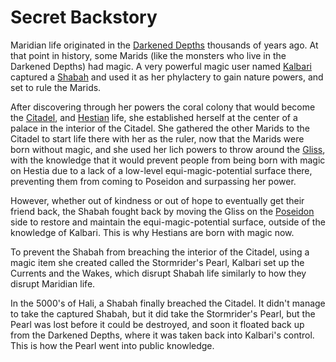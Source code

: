 # Secret Backstory

Maridian life originated in the [Darkened Depths](./World/Poseidon/Darkened_Depths.md) thousands of years ago. At that point in history, some Marids (like the monsters who live in the Darkened Depths) had magic. A very powerful magic user named [Kalbari](./NPCs/Kalbari.md) captured a [Shabah](./NPCs/Shabah.md) and used it as her phylactery to gain nature powers, and set to rule the Marids.

After discovering through her powers the coral colony that would become the [Citadel](./World/Poseidon/Citadel.md), and [Hestian](./World/Hestia.md) life, she established herself at the center of a palace in the interior of the Citadel. She gathered the other Marids to the Citadel to start life there with her as the ruler, now that the Marids were born without magic, and she used her lich powers to throw around the [Gliss](./World/Gliss.md), with the knowledge that it would prevent people from being born with magic on Hestia due to a lack of a low-level equi-magic-potential surface there, preventing them from coming to Poseidon and surpassing her power.

However, whether out of kindness or out of hope to eventually get their friend back, the Shabah fought back by moving the Gliss on the [Poseidon](./World/Poseidon.md) side to restore and maintain the equi-magic-potential surface, outside of the knowledge of Kalbari. This is why Hestians are born with magic now.

To prevent the Shabah from breaching the interior of the Citadel, using a magic item she created called the Stormrider's Pearl, Kalbari set up the Currents and the Wakes, which disrupt Shabah life similarly to how they disrupt Maridian life.

In the 5000's of Hali, a Shabah finally breached the Citadel. It didn't manage to take the captured Shabah, but it did take the Stormrider's Pearl, but the Pearl was lost before it could be destroyed, and soon it floated back up from the Darkened Depths, where it was taken back into Kalbari's control. This is how the Pearl went into public knowledge.
